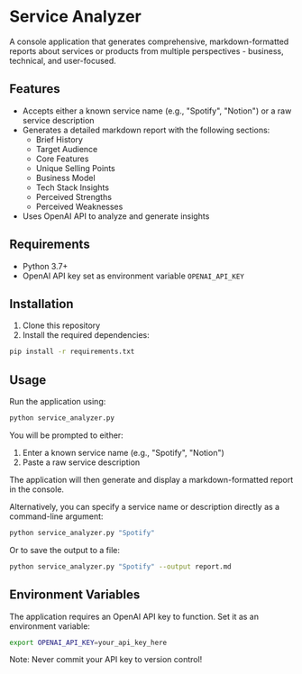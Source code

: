 # Service Analyzer

A console application that generates comprehensive, markdown-formatted reports about services or products from multiple perspectives - business, technical, and user-focused.

## Features

- Accepts either a known service name (e.g., "Spotify", "Notion") or a raw service description
- Generates a detailed markdown report with the following sections:
  - Brief History
  - Target Audience
  - Core Features
  - Unique Selling Points
  - Business Model
  - Tech Stack Insights
  - Perceived Strengths
  - Perceived Weaknesses
- Uses OpenAI API to analyze and generate insights

## Requirements

- Python 3.7+
- OpenAI API key set as environment variable `OPENAI_API_KEY`

## Installation

1. Clone this repository
2. Install the required dependencies:

```bash
pip install -r requirements.txt
```

## Usage

Run the application using:

```bash
python service_analyzer.py
```

You will be prompted to either:
1. Enter a known service name (e.g., "Spotify", "Notion")
2. Paste a raw service description

The application will then generate and display a markdown-formatted report in the console.

Alternatively, you can specify a service name or description directly as a command-line argument:

```bash
python service_analyzer.py "Spotify"
```

Or to save the output to a file:

```bash
python service_analyzer.py "Spotify" --output report.md
```

## Environment Variables

The application requires an OpenAI API key to function. Set it as an environment variable:

```bash
export OPENAI_API_KEY=your_api_key_here
```

Note: Never commit your API key to version control!

